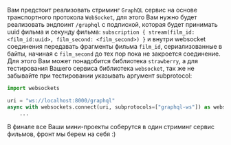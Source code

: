 Вам предстоит реализовать стриминг ```GraphQL``` сервис на основе транспортного протокола ```WebSocket```, для этого Вам
нужно будет реализовать эндпоинт ```/graphql```
с подпиской, которая будет принимать uuid фильма и секунду фильма:
```subscription { stream(film_id:<film_id:uuid>, film_second: <film_second>) }``` и внутри websocket соединения
передавать фрагменты фильма ```film_id```, сериализованные в байты, начиная с ```film_second``` до тех пор пока не
закроется соединение. Для этого Вам может понадобится библиотека ```strawberry```, а для тестирования Вашего сервиса
библиотека ```websocket```, так же не забывайте при тестировании указывать аргумент subprotocol:

```py
import websockets

uri = "ws://localhost:8000/graphql"
async with websockets.connect(uri, subprotocols=["graphql-ws"]) as websocket:
    ...
```

В финале все Ваши мини-проекты соберутся в один стриминг сервис фильмов, фронт мы берем на себя :)